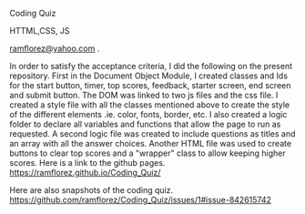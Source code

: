 Coding Quiz

HTTML,CSS, JS

ramflorez@yahoo.com .

In order to satisfy the acceptance criteria, I did the following on the present repository.
First in the Document Object Module, I created classes and Ids for the start button, timer, top scores, feedback, starter screen, end screen and submit button.
The DOM was linked to two js files and the css file.
I created a style file with all the classes mentioned above to create the style of the different elements .ie. color, fonts, border, etc.
I also created a logic folder to declare all variables and functions that allow the page to run as requested. 
A second logic file was created to include questions as titles and an array with all the answer choices.
Another HTML file was used to create buttons to clear top scores and a "wrapper" class to allow keeping higher scores.
Here is a link to the github pages.
 https://ramflorez.github.io/Coding_Quiz/
 
 Here are also snapshots of the coding quiz.
 https://github.com/ramflorez/Coding_Quiz/issues/1#issue-842615742 
 
